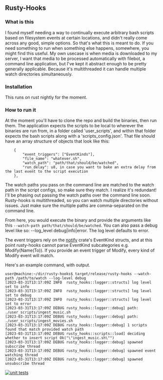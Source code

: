 ## Rusty-Hooks

### What is this
I found myself needing a way to continually execute arbitrary bash scripts based on filesystem events at certain locations, and didn't really come across any good, simple options. So that's what this is meant to do. If you need something to run when something else happens, somewhere, you might find this useful. My own usecase is when media is downloaded to my server, I want that media to be processed automatically with filebot, a command line application, but I've kept it abstract enough to be pretty generally applicable. Because it's multithreaded it can handle multiple watch directories simultaneously.

### Installation

This runs on rust nightly for the moment.

### How to run it

At the moment you'll have to clone the repo and build the binaries, then run them. The application expects the scripts to be local to wherever the binaries are run from, in a folder called 'user_scripts', and within that folder expects the bash scripts along with a 'scripts_config.json'. That file should have an array structure of objects that look like this: 
```
    {
        "event_triggers": ["EventKinds"],
        "file_name": "whatever.sh",
        "watch_path": "path/that/should/be/watched",
        "run_delay": u8, in case you want to bake an extra delay from the last event to the script execution
    },
```

The watch paths you pass on the command line are matched to the watch path in the script configs, so make sure they match. I realize it's redundant! I'll be phasing out passing the watch paths over the command line soon. Rusty-hooks is multithreaded, so you can watch multiple directories without issues. Just make sure the multiple paths are comma-separated on the command line.

From here, you would execute the binary and provide the arguments like this `--watch-path path/that/should/be/watched`. You can also pass a debug level like so: --log_level debug|info|error. The log level defaults to error. 

The event triggers rely on the [notify](https://docs.rs/crate/notify/latest) crate's EventKind structs, and at this point rusty-hooks cannot parse EventKind subcategories e.g. Modify(Name(To)). If you provide an event trigger of Modify, every kind of Modify event will match.

Here's an example command, with output. 

```
user@machine:~/dir/rusty-hooks$ target/release/rusty-hooks --watch-path /path/to/watch --log-level debug
[2023-03-31T13:17:09Z INFO  rusty_hooks::logger::structs] log level set to info
[2023-03-31T13:17:09Z INFO  rusty_hooks::logger::structs] log level set to debug
[2023-03-31T13:17:09Z INFO  rusty_hooks::logger::structs] log level set to error
[2023-03-31T13:17:09Z DEBUG rusty_hooks::logger::debug] path: ./user_scripts/ingest_music.sh
[2023-03-31T13:17:09Z DEBUG rusty_hooks::logger::debug] path: ./user_scripts/ingest_movies.sh
[2023-03-31T13:17:09Z DEBUG rusty_hooks::logger::debug] 1 scripts found that match provided watch path
[2023-03-31T13:17:09Z DEBUG rusty_hooks::scripts::load] deciding whether to insert script Ok("\"ingest_music.sh\"")
[2023-03-31T13:17:09Z DEBUG rusty_hooks::logger::debug] spawned subscribe thread
[2023-03-31T13:17:09Z DEBUG rusty_hooks::logger::debug] spawned event watching thread
[2023-03-31T13:17:09Z DEBUG rusty_hooks::logger::debug] spawned unsubscribe thread
```

[![unit tests](https://github.com/mmbarness/rusty-hooks/actions/workflows/test.yml/badge.svg)](https://github.com/mmbarness/rusty-hooks/actions/workflows/test.yml)